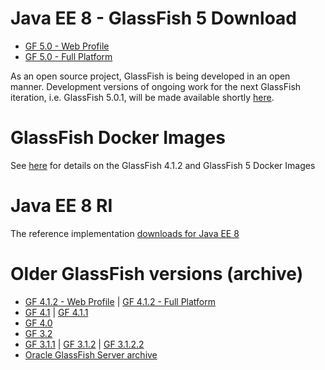 
# Java EE 8 - GlassFish 5 Download

* [GF 5.0 - Web Profile](http://download.oracle.com/glassfish/5.0/release/glassfish-5.0-web.zip)
* [GF 5.0 - Full Platform](http://download.oracle.com/glassfish/5.0/release/glassfish-5.0.zip)

As an open source project, GlassFish is being developed in an open manner. Development versions of ongoing work for the next GlassFish iteration, i.e. GlassFish 5.0.1, will be made available shortly [here](http://download.oracle.com/glassfish/5.0.1/nightly).

# GlassFish Docker Images

See [here](https://blogs.oracle.com/theaquarium/glassfish-docker-images-–-update) for details on the GlassFish 4.1.2 and GlassFish 5 Docker Images

# Java EE 8 RI #

The reference implementation [downloads for Java EE 8](downloads/ri/index.html)

# Older GlassFish versions (archive) #

* [GF 4.1.2 - Web Profile](http://download.java.net/glassfish/4.1.2/release/glassfish-4.1.2-web.zip) &#124; [GF 4.1.2 - Full Platform](http://download.java.net/glassfish/4.1.2/release/glassfish-4.1.2.zip)
* [GF 4.1](http://download.oracle.com/glassfish/4.1) &#124; [GF 4.1.1](http://download.oracle.com/glassfish/4.1.1) 
* [GF 4.0](http://download.oracle.com/glassfish/4.0) 
* [GF 3.2](http://download.oracle.com/glassfish/3.2) 
* [GF 3.1.1](http://download.oracle.com/glassfish/3.1.1) &#124; [GF 3.1.2](http://download.oracle.com/glassfish/3.1.2) &#124; [GF 3.1.2.2](http://download.oracle.com/glassfish/3.1.2.2) 
* [Oracle GlassFish Server archive](http://www.oracle.com/technetwork/java/javaee/downloads/java-archive-downloads-glassfish-419424.html) 
